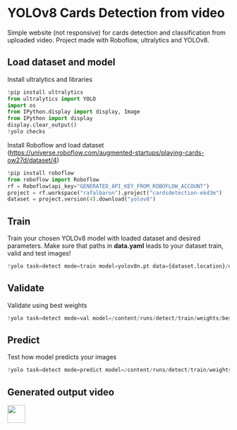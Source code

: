 <h1>YOLOv8 Cards Detection from video</h1>
<p>Simple website (not responsive) for cards detection and classification from uploaded video. Project made with Roboflow, ultralytics and YOLOv8. </p>
<h2>Load dataset and model</h2>

Install ultralytics and libraries
``` python
!pip install ultralytics
from ultralytics import YOLO
import os
from IPython.display import display, Image
from IPython import display
display.clear_output()
!yolo checks
```

Install Roboflow and load dataset (https://universe.roboflow.com/augmented-startups/playing-cards-ow27d/dataset/4)
``` python
!pip install roboflow
from roboflow import Roboflow
rf = Roboflow(api_key="GENERATED_API_KEY_FROM_ROBOFLOW_ACCOUNT")
project = rf.workspace("rafalbaron").project("cardsdetection-ekd3m")
dataset = project.version(4).download("yolov8")
```

<h2>Train</h2>

Train your chosen YOLOv8 model with loaded dataset and desired parameters. Make sure that paths in <b>data.yaml</b> leads to your dataset train, valid and test images!
``` python
!yolo task=detect mode=train model=yolov8n.pt data={dataset.location}/data.yaml epochs=30 imgsz=640
```

<h2>Validate</h2>

Validate using best weights
``` python
!yolo task=detect mode=val model=/content/runs/detect/train/weights/best.pt data={dataset.location}/data.yaml
```

<h2>Predict</h2>

Test how model predicts your images
``` python
!yolo task=detect mode=predict model=/content/runs/detect/train/weights/best.pt conf=0.6 source=/path/to/your/image
```

<h2>Generated output video</h2>
<img src="https://github.com/rafalBaron/card-detector-ai/output.gif" width="40" height="40" />
